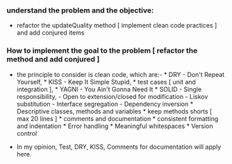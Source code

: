 ### understand the problem and the objective:
- refactor the updateQuality method [ implement clean code practices ] and add conjured items

### How to implement the goal to the problem [ refactor the method and add conjured ]
- the principle to consider is clean code, which are:-
                   * DRY - Don't Repeat Yourself,
                   * KISS - Keep It Simple Stupid,
                   * test cases [ unit and integration ],
                   * YAGNI - You Ain't Gonna Need It
                   * SOLID - Single responsibility,
                           - Open to extension/closed for modification
                           - Liskov substitution
                           - Interface segregation
                           - Dependency inversion
                   * Descriptive classes, methods and variables
                   * keep methods shorts [ max 20 lines ]
                   * comments and documentation
                   * consistent formatting and indentation
                   * Error handling
                   * Meaningful whitespaces
                   * Version control

- In my opinion, Test, DRY, KISS, Comments for documentation will apply here.
